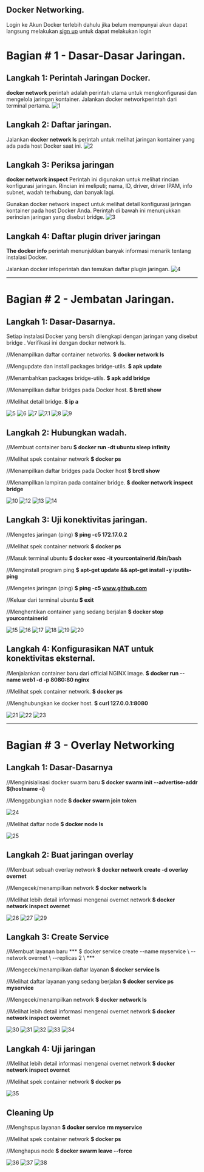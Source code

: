 ## Docker Networking.

Login ke Akun Docker terlebih dahulu jika belum mempunyai akun dapat langsung melakukan [sign up](https://hub.docker.com/) untuk dapat melakukan login


# Bagian # 1 - Dasar-Dasar Jaringan.

## Langkah 1: Perintah Jaringan Docker.
**docker network** perintah adalah perintah utama untuk mengkonfigurasi dan mengelola jaringan kontainer. Jalankan docker networkperintah dari terminal pertama.
![1](https://github.com/XabaraNeanthal/uas-tcc/blob/master/materi-02/gambar-01.png)

## Langkah 2: Daftar jaringan.
Jalankan **docker network ls** perintah untuk melihat jaringan kontainer yang ada pada host Docker saat ini.
![2](https://github.com/XabaraNeanthal/uas-tcc/blob/master/materi-02/gambar-02.png)

## Langkah 3: Periksa jaringan
**docker network inspect** Perintah ini digunakan untuk melihat rincian konfigurasi jaringan. Rincian ini meliputi; nama, ID, driver, driver IPAM, info subnet, wadah terhubung, dan banyak lagi.

Gunakan docker network inspect <network>untuk melihat detail konfigurasi jaringan kontainer pada host Docker Anda. Perintah di bawah ini menunjukkan perincian jaringan yang disebut bridge.
![3](https://github.com/XabaraNeanthal/uas-tcc/blob/master/materi-02/gambar-03.png)

## Langkah 4: Daftar plugin driver jaringan
**The docker info** perintah menunjukkan banyak informasi menarik tentang instalasi Docker.

Jalankan docker infoperintah dan temukan daftar plugin jaringan.
![4](https://github.com/XabaraNeanthal/uas-tcc/blob/master/materi-02/gambar-05.png)

___

# Bagian # 2 - Jembatan Jaringan.
## Langkah 1: Dasar-Dasarnya.
Setiap instalasi Docker yang bersih dilengkapi dengan jaringan yang disebut bridge . Verifikasi ini dengan docker network ls.

//Menampilkan daftar container networks.
**$ docker network ls**

//Mengupdate dan install packages bridge-utils.
**$ apk update**

//Menambahkan packages bridge-utils.
**$ apk add bridge**

//Menampilkan daftar bridges pada Docker host.
**$ brctl show**

//Melihat detail bridge.
**$ ip a**

![5](https://github.com/XabaraNeanthal/uas-tcc/blob/master/materi-02/gambar-05.png)
![6](https://github.com/XabaraNeanthal/uas-tcc/blob/master/materi-02/gambar-06.png)
![7](https://github.com/XabaraNeanthal/uas-tcc/blob/master/materi-02/gambar-07.png)
![7.1](https://github.com/XabaraNeanthal/uas-tcc/blob/master/materi-02/gambar-07.1.png)
![8](https://github.com/XabaraNeanthal/uas-tcc/blob/master/materi-02/gambar-08.png)
![9](https://github.com/XabaraNeanthal/uas-tcc/blob/master/materi-02/gambar-09.png)

## Langkah 2: Hubungkan wadah.

//Membuat container baru
**$ docker run -dt ubuntu sleep infinity**

//Melihat spek container network
**$ docker ps**

//Menampilkan daftar bridges pada Docker host 
**$ brctl show**

//Menampilkan lampiran pada container bridge.
**$ docker network inspect bridge**

![10](https://github.com/XabaraNeanthal/uas-tcc/blob/master/materi-02/gambar-10.png)
![12](https://github.com/XabaraNeanthal/uas-tcc/blob/master/materi-02/gambar-11.png)
![13](https://github.com/XabaraNeanthal/uas-tcc/blob/master/materi-02/gambar-12.png)
![14](https://github.com/XabaraNeanthal/uas-tcc/blob/master/materi-02/gambar-13.png)


## Langkah 3: Uji konektivitas jaringan.

//Mengetes jaringan (ping)
**$ ping -c5 172.17.0.2**

//Melihat spek container network
**$ docker ps**

//Masuk terminal ubuntu
**$ docker exec -it yourcontainerid /bin/bash**

//Menginstall program ping
**$ apt-get update && apt-get install -y iputils-ping**

//Mengetes jaringan (ping)
**$ ping -c5 www.github.com**

//Keluar dari terminal ubuntu
**$ exit**

//Menghentikan container yang sedang berjalan
**$ docker stop yourcontainerid**

![15](https://github.com/XabaraNeanthal/uas-tcc/blob/master/materi-02/gambar-15.png)
![16](https://github.com/XabaraNeanthal/uas-tcc/blob/master/materi-02/gambar-16.png)
![17](https://github.com/XabaraNeanthal/uas-tcc/blob/master/materi-02/gambar-17.png)
![18](https://github.com/XabaraNeanthal/uas-tcc/blob/master/materi-02/gambar-18.png)
![19](https://github.com/XabaraNeanthal/uas-tcc/blob/master/materi-02/gambar-19.png)
![20](https://github.com/XabaraNeanthal/uas-tcc/blob/master/materi-02/gambar-20.png)

## Langkah 4: Konfigurasikan NAT untuk konektivitas eksternal.

/Menjalankan container baru dari official NGINX image.
**$ docker run --name web1 -d -p 8080:80 nginx**

//Melihat spek container network.
**$ docker ps**

//Menghubungkan ke docker host.
**$ curl 127.0.0.1:8080**

![21](https://github.com/XabaraNeanthal/uas-tcc/blob/master/materi-02/gambar-21.png)
![22](https://github.com/XabaraNeanthal/uas-tcc/blob/master/materi-02/gambar-22.png)
![23](https://github.com/XabaraNeanthal/uas-tcc/blob/master/materi-02/gambar-23.png)

___

# Bagian # 3 - Overlay Networking
## Langkah 1: Dasar-Dasarnya

//Menginisialisasi docker swarm baru
**$ docker swarm init --advertise-addr $(hostname -i)**

//Menggabungkan node
**$ docker swarm join token**

![24](https://github.com/XabaraNeanthal/uas-tcc/blob/master/materi-02/gambar-24.png)

//Melihat daftar node
**$ docker node ls**

![25](https://github.com/XabaraNeanthal/uas-tcc/blob/master/materi-02/gambar-25.png)

## Langkah 2: Buat jaringan overlay

//Membuat sebuah overlay network
**$ docker network create -d overlay overnet**

//Mengecek/menampilkan network
**$ docker network ls**

//Melihat lebih detail informasi mengenai overnet network
**$ docker network inspect overnet**

![26](https://github.com/XabaraNeanthal/uas-tcc/blob/master/materi-02/gambar-26.png)
![27](https://github.com/XabaraNeanthal/uas-tcc/blob/master/materi-02/gambar-27.png)
![29](https://github.com/XabaraNeanthal/uas-tcc/blob/master/materi-02/gambar-28.png)

## Langkah 3: Create Service

//Membuat layanan baru
*** $ docker service create --name myservice \ --network overnet \ --replicas 2 \ ***

//Mengecek/menampilkan daftar layanan
**$ docker service ls**

//Melihat daftar layanan yang sedang berjalan
**$ docker service ps myservice**

//Mengecek/menampilkan network
**$ docker network ls**

//Melihat lebih detail informasi mengenai overnet network
**$ docker network inspect overnet**

![30](https://github.com/XabaraNeanthal/uas-tcc/blob/master/materi-02/gambar-30.png)
![31](https://github.com/XabaraNeanthal/uas-tcc/blob/master/materi-02/gambar-31.png)
![32](https://github.com/XabaraNeanthal/uas-tcc/blob/master/materi-02/gambar-32.png)
![33](https://github.com/XabaraNeanthal/uas-tcc/blob/master/materi-02/gambar-33.png)
![34](https://github.com/XabaraNeanthal/uas-tcc/blob/master/materi-02/gambar-34.png)

## Langkah 4: Uji jaringan

//Melihat lebih detail informasi mengenai overnet network
**$ docker network inspect overnet**

//Melihat spek container network
**$ docker ps**

![35](https://github.com/XabaraNeanthal/uas-tcc/blob/master/materi-02/gambar-35.png)

## Cleaning Up

//Menghspus layanan
**$ docker service rm myservice**

//Melihat spek container network
**$ docker ps**

//Menghapus node
**$ docker swarm leave --force**

![36](https://github.com/XabaraNeanthal/uas-tcc/blob/master/materi-02/gambar-36.png)
![37](https://github.com/XabaraNeanthal/uas-tcc/blob/master/materi-02/gambar-37.png)
![38](https://github.com/XabaraNeanthal/uas-tcc/blob/master/materi-02/gambar-38.png)

